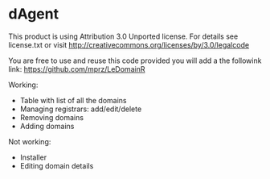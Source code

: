 dAgent
=========

This product is using Attribution 3.0 Unported license.
For details see license.txt or visit http://creativecommons.org/licenses/by/3.0/legalcode

You are free to use and reuse this code provided you will add a the followink link:
https://github.com/mprz/LeDomainR

Working:
+ Table with list of all the domains
+ Managing registrars: add/edit/delete
+ Removing domains
+ Adding domains

Not working:
- Installer
- Editing domain details
